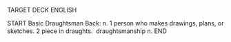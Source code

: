 TARGET DECK
ENGLISH

START
Basic
Draughtsman
Back: n. 1 person who makes drawings, plans, or sketches. 2 piece in draughts.  draughtsmanship n.
END
